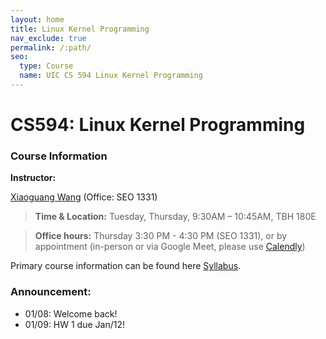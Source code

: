 ```yaml
---
layout: home
title: Linux Kernel Programming
nav_exclude: true
permalink: /:path/
seo:
  type: Course
  name: UIC CS 594 Linux Kernel Programming
---
```


# CS594: Linux Kernel Programming

### Course Information
**Instructor:**

[Xiaoguang Wang](https://xiaoguang.wang/) (Office: SEO 1331)

> **Time & Location:**	Tuesday, Thursday, 9:30AM – 10:45AM, TBH 180E

> **Office hours:** Thursday 3:30 PM - 4:30 PM (SEO 1331), or by appointment (in-person or via Google Meet, please use [Calendly](https://calendly.com/xgwang9/15-min-office-hour))

<!--
The link to this webpage is [https://sysec-uic.github.io/cs487-f23](https://sysec-uic.github.io/cs487-f23).
-->

Primary course information can be found here [Syllabus](https://xiaoguang.wang/teaching/CS594-Syllabus-s24.pdf).
<!--
Code used in the lecture can be found [here](https://github.com/sysec-uic/cs594-s23/tree/main/code).
-->

### Announcement:
- 01/08: Welcome back!
- 01/09: HW 1 due Jan/12!
